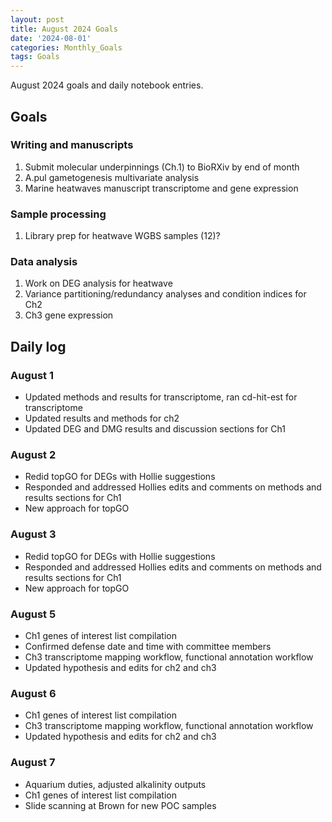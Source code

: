 ```yaml
---
layout: post
title: August 2024 Goals
date: '2024-08-01'
categories: Monthly_Goals
tags: Goals
---
```


August 2024 goals and daily notebook entries. 

## Goals  

### Writing and manuscripts 
              
1. Submit molecular underpinnings (Ch.1) to BioRXiv by end of month
2. A.pul gametogenesis multivariate analysis
3. Marine heatwaves manuscript transcriptome and gene expression

### Sample processing

1. Library prep for heatwave WGBS samples (12)?

### Data analysis

1. Work on DEG analysis for heatwave 
2. Variance partitioning/redundancy analyses and condition indices for Ch2
3. Ch3 gene expression

## Daily log 

### August 1
- Updated methods and results for transcriptome, ran cd-hit-est for transcriptome
- Updated results and methods for ch2
- Updated DEG and DMG results and discussion sections for Ch1

### August  2
- Redid topGO for DEGs with Hollie suggestions
- Responded and addressed Hollies edits and comments on methods and results sections for Ch1
- New approach for topGO

### August 3
- Redid topGO for DEGs with Hollie suggestions
- Responded and addressed Hollies edits and comments on methods and results sections for Ch1
- New approach for topGO

### August 5
- Ch1 genes of interest list compilation
- Confirmed defense date and time with committee members
- Ch3 transcriptome mapping workflow, functional annotation workflow
- Updated hypothesis and edits for ch2 and ch3

### August 6
- Ch1 genes of interest list compilation
- Ch3 transcriptome mapping workflow, functional annotation workflow
- Updated hypothesis and edits for ch2 and ch3

### August 7
- Aquarium duties, adjusted alkalinity outputs
- Ch1 genes of interest list compilation
- Slide scanning at Brown for new POC samples


















